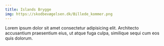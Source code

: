 ```yaml
---
title: Islands Brygge
img: https://skodbevægelsen.dk/Billede_kommer.png
---
```


Lorem ipsum dolor sit amet consectetur adipisicing elit. Architecto accusantium praesentium eius, ut atque fuga culpa, similique sequi cum eos quis dolorum.
